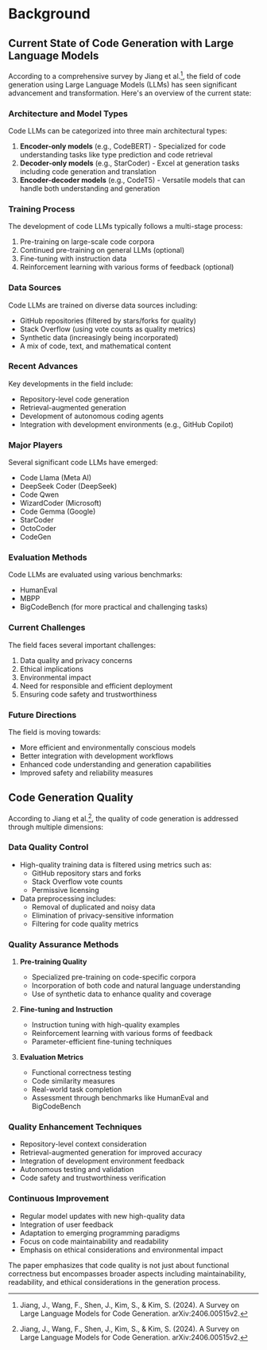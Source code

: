 # Background

## Current State of Code Generation with Large Language Models

According to a comprehensive survey by Jiang et al.[^1], the field of code generation using Large Language Models (LLMs) has seen significant advancement and transformation. Here's an overview of the current state:

### Architecture and Model Types

Code LLMs can be categorized into three main architectural types:
1. **Encoder-only models** (e.g., CodeBERT) - Specialized for code understanding tasks like type prediction and code retrieval
2. **Decoder-only models** (e.g., StarCoder) - Excel at generation tasks including code generation and translation
3. **Encoder-decoder models** (e.g., CodeT5) - Versatile models that can handle both understanding and generation

### Training Process

The development of code LLMs typically follows a multi-stage process:
1. Pre-training on large-scale code corpora
2. Continued pre-training on general LLMs (optional)
3. Fine-tuning with instruction data
4. Reinforcement learning with various forms of feedback (optional)

### Data Sources

Code LLMs are trained on diverse data sources including:
- GitHub repositories (filtered by stars/forks for quality)
- Stack Overflow (using vote counts as quality metrics)
- Synthetic data (increasingly being incorporated)
- A mix of code, text, and mathematical content

### Recent Advances

Key developments in the field include:
- Repository-level code generation
- Retrieval-augmented generation
- Development of autonomous coding agents
- Integration with development environments (e.g., GitHub Copilot)

### Major Players

Several significant code LLMs have emerged:
- Code Llama (Meta AI)
- DeepSeek Coder (DeepSeek)
- Code Qwen
- WizardCoder (Microsoft)
- Code Gemma (Google)
- StarCoder
- OctoCoder
- CodeGen

### Evaluation Methods

Code LLMs are evaluated using various benchmarks:
- HumanEval
- MBPP
- BigCodeBench (for more practical and challenging tasks)

### Current Challenges

The field faces several important challenges:
1. Data quality and privacy concerns
2. Ethical implications
3. Environmental impact
4. Need for responsible and efficient deployment
5. Ensuring code safety and trustworthiness

### Future Directions

The field is moving towards:
- More efficient and environmentally conscious models
- Better integration with development workflows
- Enhanced code understanding and generation capabilities
- Improved safety and reliability measures

## Code Generation Quality

According to Jiang et al.[^1], the quality of code generation is addressed through multiple dimensions:

### Data Quality Control
- High-quality training data is filtered using metrics such as:
  - GitHub repository stars and forks
  - Stack Overflow vote counts
  - Permissive licensing
- Data preprocessing includes:
  - Removal of duplicated and noisy data
  - Elimination of privacy-sensitive information
  - Filtering for code quality metrics

### Quality Assurance Methods
1. **Pre-training Quality**
   - Specialized pre-training on code-specific corpora
   - Incorporation of both code and natural language understanding
   - Use of synthetic data to enhance quality and coverage

2. **Fine-tuning and Instruction**
   - Instruction tuning with high-quality examples
   - Reinforcement learning with various forms of feedback
   - Parameter-efficient fine-tuning techniques

3. **Evaluation Metrics**
   - Functional correctness testing
   - Code similarity measures
   - Real-world task completion
   - Assessment through benchmarks like HumanEval and BigCodeBench

### Quality Enhancement Techniques
- Repository-level context consideration
- Retrieval-augmented generation for improved accuracy
- Integration of development environment feedback
- Autonomous testing and validation
- Code safety and trustworthiness verification

### Continuous Improvement
- Regular model updates with new high-quality data
- Integration of user feedback
- Adaptation to emerging programming paradigms
- Focus on code maintainability and readability
- Emphasis on ethical considerations and environmental impact

The paper emphasizes that code quality is not just about functional correctness but encompasses broader aspects including maintainability, readability, and ethical considerations in the generation process.

[^1]: Jiang, J., Wang, F., Shen, J., Kim, S., & Kim, S. (2024). A Survey on Large Language Models for Code Generation. arXiv:2406.00515v2.
